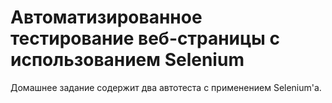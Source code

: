 # Автоматизированное тестирование веб-страницы с использованием Selenium

Домашнее задание содержит два автотеста с применением Selenium'а.